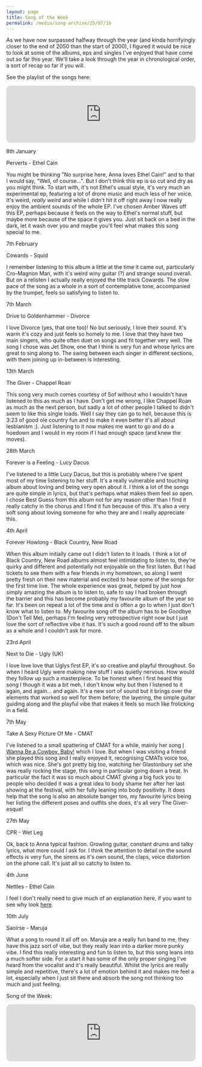 ```yaml
---
layout: page
title: Song of the Week
permalink: /media/song-archive/25/07/16
---
```


As we have now surpassed halfway through the year (and kinda horrifyingly closer to the end of 2050 than the start of 2000), I figured it would be nice to look at some of the albums, eps and singles I've enjoyed that have come out so far this year. We'll take a look through the year in chronological order, a sort of recap so far if you will.

See the playlist of the songs here:

<iframe style="border-radius:12px" src="https://open.spotify.com/embed/playlist/0YpVGgUF7913aQHIphVSqU?utm_source=generator&theme=0" width="100%" height="152" frameBorder="0" allowfullscreen="" allow="autoplay; clipboard-write; encrypted-media; fullscreen; picture-in-picture" loading="lazy"></iframe>

8th January

Perverts - Ethel Cain

You might be thinking "No surprise here, Anna loves Ethel Cain!" and to that I would say, "Well, of course...". But I don't think this ep is so cut and dry as you might think. To start with, it's not Ethel's usual style, it's very much an experimental ep, featuring a lot of drone music and much less of her voice. It's weird, *really weird* and while I didn't hit it off right away I now really enjoy the ambient sounds of the whole EP. I've chosen Amber Waves off this EP, perhaps because it feels on the way to Ethel's normal stuff, but maybe more because of the space it gives you. Just sit back on a bed in the dark, let it wash over you and maybe you'll feel what makes this song special to me.

7th February

Cowards - Squid

I remember listening to this album a little at the time it came out, particularly Cro-Magnon Man, with it's weird winy guitar (?) and strange sound overall. But on a relisten I actually really enjoyed the title track Cowards. The slow pace of the song as a whole in a sort of contemplative tone, accompanied by the trumpet, feels so satisfying to listen to.

7th March

Drive to Goldenhammer - Divorce

I love Divorce (yes, that one too)! No but seriously, I love their sound. It's warm it's cozy and just feels so homely to me. I love that they have two main singers, who quite often duet on songs and fit together very well. The song I chose was Jet Show, one that I think is very fun and whose lyrics are great to sing along to. The swing between each singer in different sections, with them joining up in-between is interesting.

13th March

The Giver - Chappel Roan

This song very much comes courtesy of Sof without who I wouldn't have listened to this as much as I have. Don't get me wrong, I like Chappel Roan as much as the next person, but sadly a lot of other people I talked to didn't seem to like this single loads. Well I say they can go to hell, because this is 3:23 of good ole country fun and to make it even better it's all about lesbianism :). Just listening to it now makes me want to go and do a hoedown and I would in my room if I had enough space (and knew the moves).

28th March

Forever is a Feeling - Lucy Dacus

I've listened to a little Lucy Dacus, but this is probably where I've spent most of my time listening to her stuff. It's a really vulnerable and touching album about loving and being very open about it. I think a lot of the songs are quite simple in lyrics, but that's perhaps what makes them feel so open. I chose Best Guess from this album not for any reason other than I find it really catchy in the chorus and I find it fun because of this. It's also a very soft song about loving someone for who they are and I really appreciate this.

4th April

Forever Howlong - Black Country, New Road

When this album initially came out I didn't listen to it loads. I think a lot of Black Country, New Road albums almost feel intimidating to listen to, they're quirky and different and potentially not enjoyable on the first listen. But I had tickets to see them with a few friends in my hometown, so along I went pretty fresh on their new material and excited to hear some of the songs for the first time live. The whole experience was great, helped by just how simply amazing the album is to listen to, safe to say I had broken through the barrier and this has become probably my favourite album of the year so far. It's been on repeat a lot of the time and is often a go to when I just don't know what to listen to. My favourite song off the album has to be Goodbye (Don't Tell Me), perhaps I'm feeling very retrospective right now but I just love the sort of reflective vibe it has. It's such a good round off to the album as a whole and I couldn't ask for more.

23rd April

Next to Die - Ugly (UK)

I love love love that Uglys first EP, it's so creative and playful throughout. So when I heard Ugly were making new stuff I was quietly nervous. How would they follow up such a masterpiece. To be honest when I first heard this song I though it was a bit meh, I don't know why but then I listened to it again, and again... and again. It's a new sort of sound but it brings over the elements that worked so well for them before; the layering, the simple guitar guiding along and the playful vibe that makes it feels so much like frolicking in a field.

7th May

Take A Sexy Picture Of Me - CMAT

I've listened to a small spattering of CMAT for a while, mainly her song [I Wanna Be a Cowboy, Baby!](https://open.spotify.com/track/7uFejCG9QDaxbmDv66Qoew?si=9e6882b16ae740c5) which I love. But when I was visiting a friend she played this song and I really enjoyed it, recognising CMATs voice too, which was nice. She's got pretty big too, watching her Glastonbury set she was really rocking the stage, this song in particular going down a treat. In particular the fact it was so much about CMAT giving a big fuck you to people who decided it was a great idea to body shame her after her last showing at the festival, with her fully leaning into body positivity. It does help that the song is also an absolute banger too, my favourite lyrics being her listing the different poses and outfits she does, it's all very The Giver-esque!

27th May

CPR - Wet Leg

Ok, back to Anna typical fashion. Growling guitar, constant drums and talky lyrics, what more could I ask for. I think the attention to detail on the sound effects is very fun, the sirens as it's own sound, the claps, voice distortion on the phone call. It's just all so catchy to listen to.

4th June

Nettles - Ethel Cain

I feel I don't really need to give much of an explanation here, if you want to see why look [here](/media/song-archive/25/06/09).

10th July

Saoirse - Maruja

What a song to round it all off on. Maruja are a really fun band to me, they have this jazz sort of vibe, but they really lean into a darker more punky vibe. I find this really interesting and fun to listen to, but this song leans into a much softer side. For a start it has some of the only proper singing I've heard from the vocalist and it's really beautiful. Whilst the lyrics are really simple and repetitive, there's a lot of emotion behind it and makes me feel a lot, especially when I just sit there and absorb the song not thinking too much and just feeling.

Song of the Week:

<iframe style="border-radius:12px" src="https://open.spotify.com/embed/track/6u5Xa32hIeKiBaWaITVoQE?utm_source=generator" width="100%" height="152" frameBorder="0" allowfullscreen="" allow="autoplay; clipboard-write; encrypted-media; fullscreen; picture-in-picture" loading="lazy"></iframe>

